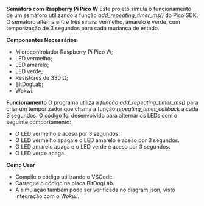 **Semáforo com Raspberry Pi Pico W**
Este projeto simula o funcionamento de um semáforo utilizando a função *add_repeating_timer_ms()* do Pico SDK. O semáforo alterna entre três sinais: vermelho, amarelo e verde, com temporização de 3 segundos para cada mudança de estado.

**Componentes Necessários**
- Microcontrolador Raspberry Pi Pico W;
- LED vermelho;
- LED amarelo;
- LED verde;
- Resistores de 330 Ω;
- BitDogLab;
- Wokwi.

**Funcionamento**
O programa utiliza a *função add_repeating_timer_ms()* para criar um temporizador que chama a função *repeating_timer_callback* a cada 3 segundos.
O código foi desenvolvido para alternar os LEDs com o seguinte comportamento:
- O LED vermelho é aceso por 3 segundos.
- O LED vermelho apaga e o LED amarelo é aceso por 3 segundos.
- O LED amarelo apaga e o LED verde é aceso por 3 segundos.
- O LED verde apaga.

**Como Usar**
- Compile o código utilizando o VSCode.
- Carregue o código na placa BitDogLab.
- A simulação também pode ser verificada no diagram.json, visto integração com o *Wokwi*.